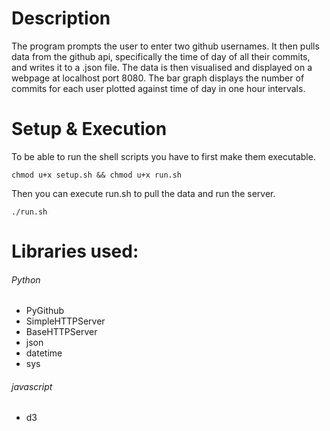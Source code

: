 # Description

  The program prompts the user to enter two github usernames. It then pulls data from the github api, specifically the 
  time of day of all their commits, and writes it to a .json file. The data is then visualised and displayed on a webpage
  at localhost port 8080. The bar graph displays the number of commits for each user plotted against time of day in one 
  hour intervals.

# Setup & Execution

  To be able to run the shell scripts you have to first make them executable.
 ``` 
chmod u+x setup.sh && chmod u+x run.sh
 ```
 Then you can execute run.sh to pull the data and run the server.
 ```
 ./run.sh
 ```

# Libraries used:

###### Python
- PyGithub
- SimpleHTTPServer
- BaseHTTPServer
- json
- datetime
- sys

###### javascript
- d3
